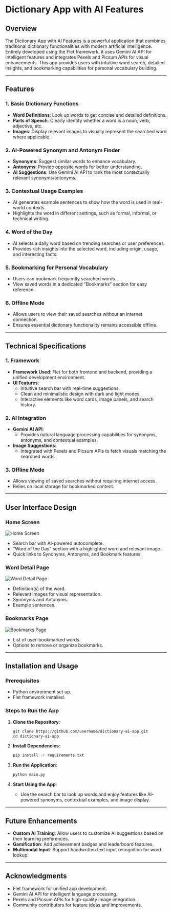# Dictionary App with AI Features

## Overview
The Dictionary App with AI Features is a powerful application that combines traditional dictionary functionalities with modern artificial intelligence. Entirely developed using the Flet framework, it uses Gemini AI API for intelligent features and integrates Pexels and Picsum APIs for visual enhancements. This app provides users with intuitive word search, detailed insights, and bookmarking capabilities for personal vocabulary building.

---

## Features

### 1. **Basic Dictionary Functions**
- **Word Definitions**: Look up words to get concise and detailed definitions.
- **Parts of Speech**: Clearly identify whether a word is a noun, verb, adjective, etc.
- **Images**: Display relevant images to visually represent the searched word where applicable.

### 2. **AI-Powered Synonym and Antonym Finder**
- **Synonyms**: Suggest similar words to enhance vocabulary.
- **Antonyms**: Provide opposite words for better understanding.
- **AI Suggestions**: Use Gemini AI API to rank the most contextually relevant synonyms/antonyms.

### 3. **Contextual Usage Examples**
- AI generates example sentences to show how the word is used in real-world contexts.
- Highlights the word in different settings, such as formal, informal, or technical writing.

### 4. **Word of the Day**
- AI selects a daily word based on trending searches or user preferences.
- Provides rich insights into the selected word, including origin, usage, and interesting facts.

### 5. **Bookmarking for Personal Vocabulary**
- Users can bookmark frequently searched words.
- View saved words in a dedicated "Bookmarks" section for easy reference.

### 6. **Offline Mode**
- Allows users to view their saved searches without an internet connection.
- Ensures essential dictionary functionality remains accessible offline.

---

## Technical Specifications

### 1. **Framework**
- **Framework Used**: Flet for both frontend and backend, providing a unified development environment.
- **UI Features**:
  - Intuitive search bar with real-time suggestions.
  - Clean and minimalistic design with dark and light modes.
  - Interactive elements like word cards, image panels, and search history.

### 2. **AI Integration**
- **Gemini AI API**:
  - Provides natural language processing capabilities for synonyms, antonyms, and contextual examples.
- **Image Suggestions**:
  - Integrated with Pexels and Picsum APIs to fetch visuals matching the searched words.

### 3. **Offline Mode**
- Allows viewing of saved searches without requiring internet access.
- Relies on local storage for bookmarked content.

---

## User Interface Design

### **Home Screen**
![Home Screen](images/home_screen.png)
- Search bar with AI-powered autocomplete.
- "Word of the Day" section with a highlighted word and relevant image.
- Quick links to Synonyms, Antonyms, and Bookmark features.

### **Word Detail Page**
![Word Detail Page](images/word_detail_page.png)
- Definition(s) of the word.
- Relevant images for visual representation.
- Synonyms and Antonyms.
- Example sentences.

### **Bookmarks Page**
![Bookmarks Page](images/bookmarks_page.png)
- List of user-bookmarked words.
- Options to remove or organize bookmarks.

---

## Installation and Usage

### Prerequisites
- Python environment set up.
- Flet framework installed.

### Steps to Run the App
1. **Clone the Repository**:
   ```bash
   git clone https://github.com/username/dictionary-ai-app.git
   cd dictionary-ai-app
   ```

2. **Install Dependencies**:
   ```bash
   pip install -r requirements.txt
   ```

3. **Run the Application**:
   ```bash
   python main.py
   ```

4. **Start Using the App**:
   - Use the search bar to look up words and enjoy features like AI-powered synonyms, contextual examples, and image display.

---

## Future Enhancements
- **Custom AI Training**: Allow users to customize AI suggestions based on their learning preferences.
- **Gamification**: Add achievement badges and leaderboard features.
- **Multimodal Input**: Support handwritten text input recognition for word lookup.

---

## Acknowledgments
- Flet framework for unified app development.
- Gemini AI API for intelligent language processing.
- Pexels and Picsum APIs for high-quality image integration.
- Community contributors for feature ideas and improvements.
